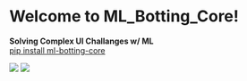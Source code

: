 # Welcome to ML_Botting_Core! 
**Solving Complex UI Challanges w/ ML**  
[pip install ml-botting-core](https://pypi.org/project/ml-botting-core/)  
  
![](https://img.shields.io/pypi/v/ml_botting_core?style=for-the-badge) ![](https://img.shields.io/github/actions/workflow/status/darkmatter2222/ml_botting_core/python-publish.yml?style=for-the-badge) 

